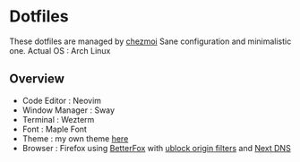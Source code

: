 # Dotfiles

These dotfiles are managed by [chezmoi](https://www.chezmoi.io/)
Sane configuration and minimalistic one.
Actual OS : Arch Linux

## Overview

- Code Editor : Neovim
- Window Manager : Sway
- Terminal : Wezterm
- Font : Maple Font
- Theme : my own theme [here](https://github.com/Yushi5058/expressoft)
- Browser : Firefox using [BetterFox](https://github.com/yokoffing/Betterfox)
  with [ublock origin filters](https://github.com/yokoffing/filterlists#guidelines)
  and [Next DNS](https://github.com/yokoffing/NextDNS-Config)
